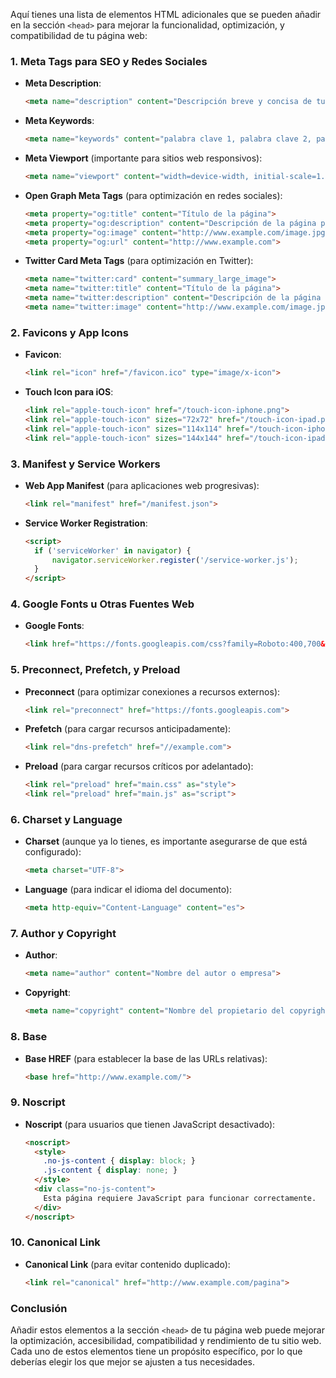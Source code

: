 Aquí tienes una lista de elementos HTML adicionales que se pueden añadir en la sección `<head>` para mejorar la funcionalidad, optimización, y compatibilidad de tu página web:

### 1. **Meta Tags para SEO y Redes Sociales**

- **Meta Description**:
  ```html
  <meta name="description" content="Descripción breve y concisa de tu página web. Esto es útil para SEO.">
  ```

- **Meta Keywords**:
  ```html
  <meta name="keywords" content="palabra clave 1, palabra clave 2, palabra clave 3">
  ```

- **Meta Viewport** (importante para sitios web responsivos):
  ```html
  <meta name="viewport" content="width=device-width, initial-scale=1.0">
  ```

- **Open Graph Meta Tags** (para optimización en redes sociales):
  ```html
  <meta property="og:title" content="Título de la página">
  <meta property="og:description" content="Descripción de la página para compartir en redes sociales.">
  <meta property="og:image" content="http://www.example.com/image.jpg">
  <meta property="og:url" content="http://www.example.com">
  ```

- **Twitter Card Meta Tags** (para optimización en Twitter):
  ```html
  <meta name="twitter:card" content="summary_large_image">
  <meta name="twitter:title" content="Título de la página">
  <meta name="twitter:description" content="Descripción de la página para Twitter.">
  <meta name="twitter:image" content="http://www.example.com/image.jpg">
  ```

### 2. **Favicons y App Icons**

- **Favicon**:
  ```html
  <link rel="icon" href="/favicon.ico" type="image/x-icon">
  ```

- **Touch Icon para iOS**:
  ```html
  <link rel="apple-touch-icon" href="/touch-icon-iphone.png">
  <link rel="apple-touch-icon" sizes="72x72" href="/touch-icon-ipad.png">
  <link rel="apple-touch-icon" sizes="114x114" href="/touch-icon-iphone-retina.png">
  <link rel="apple-touch-icon" sizes="144x144" href="/touch-icon-ipad-retina.png">
  ```

### 3. **Manifest y Service Workers**

- **Web App Manifest** (para aplicaciones web progresivas):
  ```html
  <link rel="manifest" href="/manifest.json">
  ```

- **Service Worker Registration**:
  ```html
  <script>
    if ('serviceWorker' in navigator) {
        navigator.serviceWorker.register('/service-worker.js');
    }
  </script>
  ```

### 4. **Google Fonts u Otras Fuentes Web**

- **Google Fonts**:
  ```html
  <link href="https://fonts.googleapis.com/css?family=Roboto:400,700&display=swap" rel="stylesheet">
  ```

### 5. **Preconnect, Prefetch, y Preload**

- **Preconnect** (para optimizar conexiones a recursos externos):
  ```html
  <link rel="preconnect" href="https://fonts.googleapis.com">
  ```

- **Prefetch** (para cargar recursos anticipadamente):
  ```html
  <link rel="dns-prefetch" href="//example.com">
  ```

- **Preload** (para cargar recursos críticos por adelantado):
  ```html
  <link rel="preload" href="main.css" as="style">
  <link rel="preload" href="main.js" as="script">
  ```

### 6. **Charset y Language**

- **Charset** (aunque ya lo tienes, es importante asegurarse de que está configurado):
  ```html
  <meta charset="UTF-8">
  ```

- **Language** (para indicar el idioma del documento):
  ```html
  <meta http-equiv="Content-Language" content="es">
  ```

### 7. **Author y Copyright**

- **Author**:
  ```html
  <meta name="author" content="Nombre del autor o empresa">
  ```

- **Copyright**:
  ```html
  <meta name="copyright" content="Nombre del propietario del copyright">
  ```

### 8. **Base**

- **Base HREF** (para establecer la base de las URLs relativas):
  ```html
  <base href="http://www.example.com/">
  ```

### 9. **Noscript**

- **Noscript** (para usuarios que tienen JavaScript desactivado):
  ```html
  <noscript>
    <style>
      .no-js-content { display: block; }
      .js-content { display: none; }
    </style>
    <div class="no-js-content">
      Esta página requiere JavaScript para funcionar correctamente.
    </div>
  </noscript>
  ```

### 10. **Canonical Link**

- **Canonical Link** (para evitar contenido duplicado):
  ```html
  <link rel="canonical" href="http://www.example.com/pagina">
  ```

### Conclusión

Añadir estos elementos a la sección `<head>` de tu página web puede mejorar la optimización, accesibilidad, compatibilidad y rendimiento de tu sitio web. Cada uno de estos elementos tiene un propósito específico, por lo que deberías elegir los que mejor se ajusten a tus necesidades.